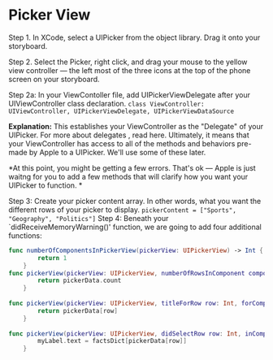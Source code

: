 # Picker View

Step 1. In XCode, select a UIPicker from the object library.  Drag it onto your storyboard.

Step 2. Select the Picker, right click, and drag your mouse to the yellow view controller — the left most of the three icons at the top of the phone screen on your storyboard. 

Step 2a: In your ViewContoller file, add UIPickerViewDelegate after your UIViewController class declaration. `class ViewController: UIViewController, UIPickerViewDelegate, UIPickerViewDataSource`

**Explanation:**  This establishes your ViewController as the "Delegate" of your UIPicker.  For more about delegates , read here.  Ultimately, it means that your ViewController has access to all of the methods and behaviors pre-made by Apple to a UIPicker.  We'll use some of these later.

*At this point, you might be getting a few errors.  That's ok — Apple is just waitng for you to add a few methods that will clarify how you want your UIPicker to function.  *

Step 3: Create your picker content array.  In other words, what you want the different rows of your picker to display. `pickerContent = ["Sports", "Geography", "Politics"]`
Step 4: Beneath your `didReceiveMemoryWarning()' function, we are going to add four additional functions:

```swift
func numberOfComponentsInPickerView(pickerView: UIPickerView) -> Int {
        return 1
    }
func pickerView(pickerView: UIPickerView, numberOfRowsInComponent component: Int) -> Int {
        return pickerData.count
    }
    
func pickerView(pickerView: UIPickerView, titleForRow row: Int, forComponent component: Int) -> String? {
        return pickerData[row]
    }
    
func pickerView(pickerView: UIPickerView, didSelectRow row: Int, inComponent component: Int) {
        myLabel.text = factsDict[pickerData[row]]
    }
```
